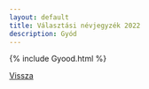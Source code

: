 ```yaml
---
layout: default
title: Választási névjegyzék 2022
description: Gyód
---
```


{% include Gyood.html %}

[Vissza](./)